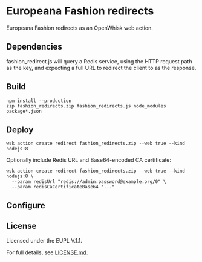 # Europeana Fashion redirects

Europeana Fashion redirects as an OpenWhisk web action.

## Dependencies

fashion_redirect.js will query a Redis service, using the HTTP request path as
the key, and expecting a full URL to redirect the client to as the response.

## Build

```
npm install --production
zip fashion_redirects.zip fashion_redirects.js node_modules package*.json
```

## Deploy

```
wsk action create redirect fashion_redirects.zip --web true --kind nodejs:8
```

Optionally include Redis URL and Base64-encoded CA certificate:
```
wsk action create redirect fashion_redirects.zip --web true --kind nodejs:8 \
  --param redisUrl "redis://admin:password@example.org/0" \
  --param redisCaCertificateBase64 "..."
```

## Configure

## License

Licensed under the EUPL V.1.1.

For full details, see [LICENSE.md](LICENSE.md).
